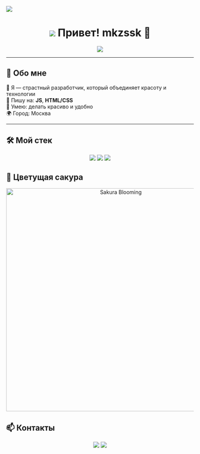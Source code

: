 <img src="https://i.gifer.com/3tBd.gif"/><h1 align="center"><img src="https://cdn.iconscout.com/lottie/premium/thumb/waving-hand-6273946-5203892.gif"/> Привет! mkzssk 🌸</h1>

<p align="center">
  <img src="https://readme-typing-svg.herokuapp.com?font=Pacifico&size=28&color=FF69B4&center=true&vCenter=true&lines=Добро+пожаловать!;Я+обожаю+код+и+стиль.;Стиль+в+каждой+строчке+кода!" />
</p>

---

## 💖 Обо мне

💅 Я — страстный разработчик, который объединяет красоту и технологии  
🧠 Пишу на: **JS**, **HTML/CSS**  
🎨 Умею: делать красиво и удобно  
🌍 Город: Москва  

---

## 🛠️ Мой стек

<p align="center">
  <img src="https://img.shields.io/badge/HTML5-ff69b4?style=for-the-badge&logo=html5&logoColor=white"/>
  <img src="https://img.shields.io/badge/CSS3-db7093?style=for-the-badge&logo=css3&logoColor=white"/>
  <img src="https://img.shields.io/badge/JavaScript-f08080?style=for-the-badge&logo=javascript&logoColor=white"/>
</p>


## 🌸 Цветущая сакура

<p align="center">
  <img src="https://i.gifer.com/D2AS.gif" width="600" alt="Sakura Blooming"/>
</p>



## 📫 Контакты

<p align="center">
  <a href="https://t.me/marxserv"><img src="https://img.shields.io/badge/Telegram-ff69b4?style=for-the-badge&logo=telegram&logoColor=white"/></a>
  <a href="mailto:your@email.com"><img src="https://img.shields.io/badge/Email-db7093?style=for-the-badge&logo=gmail&logoColor=white"/></aЮ
</p>
